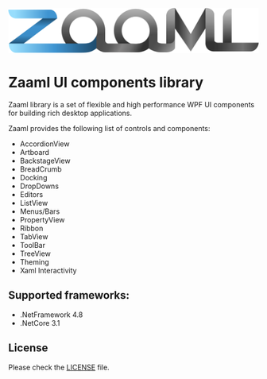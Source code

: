 ![logo](./zaaml_logo.svg)

# Zaaml UI components library

Zaaml library is a set of flexible and high performance WPF UI components for building rich desktop applications.

Zaaml provides the following list of controls and components:
* AccordionView
* Artboard
* BackstageView
* BreadCrumb
* Docking
* DropDowns
* Editors
* ListView
* Menus/Bars
* PropertyView
* Ribbon
* TabView
* ToolBar
* TreeView
* Theming
* Xaml Interactivity

## Supported frameworks:
* .NetFramework 4.8
* .NetCore 3.1

## License

Please check the [LICENSE](LICENSE) file.
